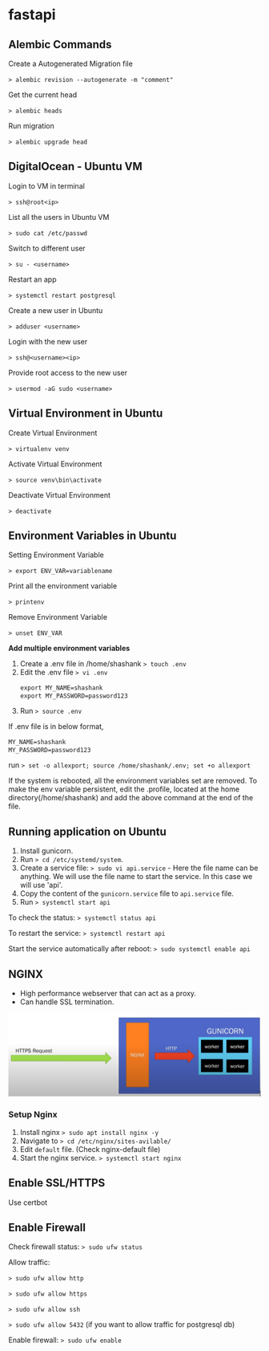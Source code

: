 # fastapi

## Alembic Commands

Create a Autogenerated Migration file

`> alembic revision --autogenerate -m "comment"`

Get the current head

`> alembic heads`

Run migration

`> alembic upgrade head`

## DigitalOcean - Ubuntu VM

Login to VM in terminal

`> ssh@root<ip>`

List all the users in Ubuntu VM

`> sudo cat /etc/passwd`

Switch to different user

`> su - <username>`

Restart an app

`> systemctl restart postgresql`

Create a new user in Ubuntu

`> adduser <username>`

Login with the new user

`> ssh@<username><ip>`

Provide root access to the new user

`> usermod -aG sudo <username>`

## Virtual Environment in Ubuntu

Create Virtual Environment

`> virtualenv venv`

Activate Virtual Environment

`> source venv\bin\activate`

Deactivate Virtual Environment

`> deactivate`

## Environment Variables in Ubuntu

Setting Environment Variable

`> export ENV_VAR=variablename`

Print all the environment variable

`> printenv`

Remove Environment Variable

`> unset ENV_VAR`

**Add multiple environment variables**

1. Create a .env file in /home/shashank `> touch .env`
2. Edit the .env file `> vi .env`
    ```
    export MY_NAME=shashank
    export MY_PASSWORD=password123
    ```
3. Run `> source .env`

If .env file is in below format,

```
MY_NAME=shashank
MY_PASSWORD=password123
```

run `> set -o allexport; source /home/shashank/.env; set +o allexport`

If the system is rebooted, all the environment variables set are removed. To make the env variable persistent, edit the .profile, located at the home directory(/home/shashank) and add the above command at the end of the file.

## Running application on Ubuntu

1. Install gunicorn.
2. Run `> cd /etc/systemd/system`.
3. Create a service file: `> sudo vi api.service` - Here the file name can be anything. We will use the file name to start the service. In this case we will use 'api'.
4. Copy the content of the `gunicorn.service` file to `api.service` file.
5. Run `> systemctl start api`

To check the status: `> systemctl status api`

To restart the service: `> systemctl restart api`

Start the service automatically after reboot: `> sudo systemctl enable api`

## NGINX

-   High performance webserver that can act as a proxy.
-   Can handle SSL termination.

![Nginx](nginx.png)

### Setup Nginx

1. Install nginx `> sudo apt install nginx -y`
2. Navigate to `> cd /etc/nginx/sites-avilable/`
3. Edit `default` file. (Check nginx-default file)
4. Start the nginx service. `> systemctl start nginx`

## Enable SSL/HTTPS

Use certbot

## Enable Firewall

Check firewall status: `> sudo ufw status`

Allow traffic:

`> sudo ufw allow http`

`> sudo ufw allow https`

`> sudo ufw allow ssh`

`> sudo ufw allow 5432` (if you want to allow traffic for postgresql db)

Enable firewall: `> sudo ufw enable`
